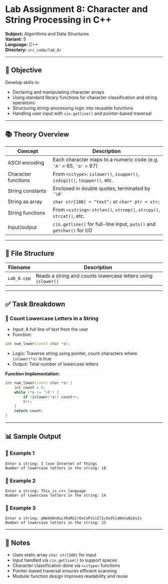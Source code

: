 # Lab Assignment 8: Character and String Processing in C++  
**Subject:** Algorithms and Data Structures  
**Variant:** 5  
**Language:** C++  
**Directory:** `src_code/lab_8/`

---

## 🎯 Objective  
Develop skills in:
- Declaring and manipulating character arrays  
- Using standard library functions for character classification and string operations  
- Structuring string-processing logic into reusable functions  
- Handling user input with `cin.getline()` and pointer-based traversal

---

## 📚 Theory Overview  

| Concept                  | Description                                                                 |
|--------------------------|-----------------------------------------------------------------------------|
| ASCII encoding           | Each character maps to a numeric code (e.g. `'A'` = 65, `'a'` = 97)         |
| Character functions      | From `<cctype>`: `islower()`, `isupper()`, `isdigit()`, `toupper()`, etc.  |
| String constants         | Enclosed in double quotes, terminated by `'\0'`                             |
| String as array          | `char str[100] = "text";` or `char* ptr = str;`                             |
| String functions         | From `<cstring>`: `strlen()`, `strcmp()`, `strcpy()`, `strcat()`, etc.     |
| Input/output             | `cin.getline()` for full-line input, `puts()` and `getchar()` for I/O       |

---

## 📂 File Structure  

| Filename         | Description                                                                 |
|------------------|-----------------------------------------------------------------------------|
| `Lab_8.cpp`      | Reads a string and counts lowercase letters using `islower()`               |

---

## ✅ Task Breakdown

### 🔹 Count Lowercase Letters in a String  
- Input: A full line of text from the user  
- Function:  
```cpp
int num_lower(const char *s);
```
- Logic: Traverse string using pointer, count characters where `islower(*s)` is true  
- Output: Total number of lowercase letters

**Function Implementation:**
```cpp
int num_lower(const char *s) {
    int count = 0;
    while (*s != '\0') {
        if (islower(*s)) count++;
        s++;
    }
    return count;
}
```

---

## 📊 Sample Output

### 🔸 Example 1
```
Enter a string: I love Internet of Things  
Number of lowercase letters in the string: 18
```

### 🔸 Example 2
```
Enter a string: This_is_c++_language  
Number of lowercase letters in the string: 14
```

### 🔸 Example 3
```
Enter a string: pNeUmOnOuLtRaMiCrOsCoPiCsIlIcOvOlCaNoCoNiOsIs  
Number of lowercase letters in the string: 23
```

---

## 📎 Notes  
- Uses static array `char str[100]` for input  
- Input handled via `cin.getline()` to support spaces  
- Character classification done via `<cctype>` functions  
- Pointer-based traversal ensures efficient scanning  
- Modular function design improves readability and reuse
